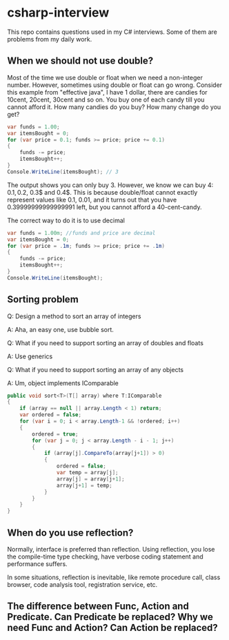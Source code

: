 # csharp-interview
This repo contains questions used in my C# interviews. Some of them are problems from my daily work.
## When we should not use double?

Most of the time we use double or float when we need a non-integer number. However, sometimes using double or float can go wrong.
Consider this example from "effective java", I have 1 dollar, there are candies for 10cent, 20cent, 30cent and so on.
You buy one of each candy till you cannot afford it. How many candies do you buy? How many change do you get?
```csharp
var funds = 1.00;
var itemsBought = 0;
for (var price = 0.1; funds >= price; price += 0.1)
{
    funds -= price;
    itemsBought++;
}
Console.WriteLine(itemsBought); // 3
``` 
The output shows you can only buy 3. However, we know we can buy 4: 0.1$,
0.2$, 0.3$ and 0.4$. This is because double/float cannot exactly represent values like 0.1, 0.01, 
and it turns out that you have 0.39999999999999991 left, 
but you cannot afford a 40-cent-candy.

The correct way to do it is to use decimal
```csharp
var funds = 1.00m; //funds and price are decimal
var itemsBought = 0;
for (var price = .1m; funds >= price; price += .1m)
{
    funds -= price;
    itemsBought++;
}
Console.WriteLine(itemsBought);
```
## Sorting problem ##
Q: Design a method to sort an array of integers

A: Aha, an easy one, use bubble sort.

Q: What if you need to support sorting an array of doubles and floats

A: Use generics

Q: What if you need to support sorting an array of any objects

A: Um, object implements IComparable

```csharp
public void sort<T>(T[] array) where T:IComparable
{
    if (array == null || array.Length < 1) return;
    var ordered = false;
    for (var i = 0; i < array.Length-1 && !ordered; i++)
    {
        ordered = true;
        for (var j = 0; j < array.Length - i - 1; j++)
        {
            if (array[j].CompareTo(array[j+1]) > 0)
            {
                ordered = false;
                var temp = array[j];
                array[j] = array[j+1];
                array[j+1] = temp;
            }
        }
    }
}
```
## When do you use reflection?

Normally, interface is preferred than reflection.
Using reflection, you lose the compile-time type checking, have 
verbose coding statement and performance suffers.

In some situations, reflection is inevitable, like remote procedure call,
class browser, code analysis tool, registration service, etc.

## The difference between Func, Action and Predicate. Can Predicate be replaced? Why we need Func and Action? Can Action be replaced?
